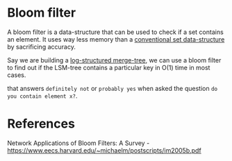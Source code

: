 # Bloom filter

A bloom filter is a data-structure that can be used to check if a set contains an element. It uses way less memory than a [conventional set data-structure](https://en.wikipedia.org/wiki/Set_(abstract_data_type)#Implementations) by sacrificing accuracy.

Say we are building a [log-structured merge-tree](https://www.cs.umb.edu/~poneil/lsmtree.pdf), we can use a bloom filter to find out if the LSM-tree contains a particular key in O(1) time in most cases.

that answers `definitely not` or `probably yes` when asked the question `do you contain element x?`.

# References

Network Applications of Bloom Filters: A Survey - https://www.eecs.harvard.edu/~michaelm/postscripts/im2005b.pdf
